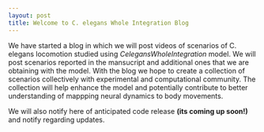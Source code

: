 ```yaml
---
layout: post
title: Welcome to C. elegans Whole Integration Blog
---
```


We have started a blog in which we will post videos of scenarios of C. elegans locomotion studied using _CelegansWholeIntegration_ model. We will post scenarios reported in the mansucript and additional ones that we are obtaining with the model. With the blog we hope to create a collection of scenarios collectively with experimental and computational community. The collection will help enhance the model and potentially contribute to better understanding of mappping neural dynamics to body movements. 

We will also notify here of anticipated code release **(its coming up soon!)** and notify regarding updates. 
